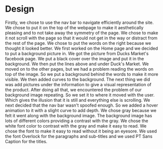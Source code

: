 # Design
  Firstly, we chose to use the nav bar to navigate efficiently around the site. We chose to put it on the top of the webpage to make it aesthetically pleasing and to not take away the symmetry of the page. We chose to make it not scroll with the page so that it would not get in the way or distract from the rest of the page. We chose to put the words on the right because we thought it looked better. We first worked on the Home page and we decided to put a background picture in. We got the picture from Ducks Market's facebook page. We put a black cover over the image and put it in the background. We then put the lines above and under Duck's Market. We moved on to the other pages, but we had a problem reading the words on top of the image. So we put a background behind the words to make it more visible. We then added curves to the background. The next thing we did was add pictures under the information to give a visual representation of the product. After doing all that, we encountered the problem of our background image repeating. So we set it to where it moved with the user. Which gives the illusion that it is still and everything else is scrolling. We next decided that the nav bar wasn't spoofed enough. So we added a hover animation to it with a slight curve to add depth. We chose gray because we felt it went along with the background image. The background image has lots of different colors providing a contrast with the gray. We chose the white font color to contrast with the gray and make it easy to read. We chose the font to make it easy to read without it being an eyesore. We used the font Overlock for the paragraphs and sub-titles and we used PT Sans Caption for the titles.
